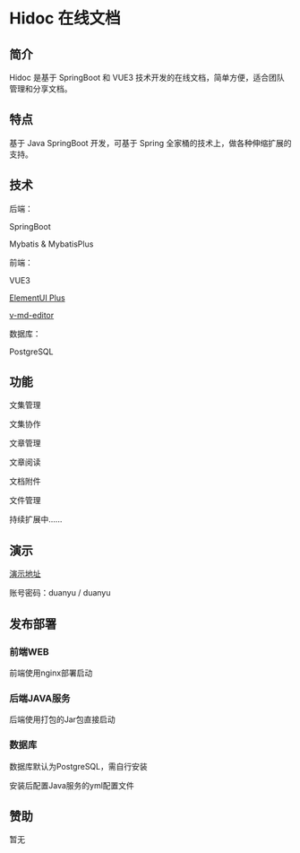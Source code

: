 # Hidoc 在线文档
## 简介

Hidoc 是基于 SpringBoot 和 VUE3 技术开发的在线文档，简单方便，适合团队管理和分享文档。



## 特点

基于 Java SpringBoot 开发，可基于 Spring 全家桶的技术上，做各种伸缩扩展的支持。



## 技术

后端：

SpringBoot

Mybatis & MybatisPlus

前端：

VUE3

[ElementUI Plus](https://element-plus.gitee.io/#/zh-CN)

[v-md-editor](https://ckang1229.gitee.io/vue-markdown-editor/zh/)

数据库：

PostgreSQL



## 功能

文集管理

文集协作

文章管理

文章阅读

文档附件

文件管理

持续扩展中......



## 演示

[演示地址](http://101.132.159.3:8080/)

账号密码：duanyu / duanyu



## 发布部署

### 前端WEB

前端使用nginx部署启动



### 后端JAVA服务

后端使用打包的Jar包直接启动



### 数据库

数据库默认为PostgreSQL，需自行安装

安装后配置Java服务的yml配置文件



## 赞助

暂无

